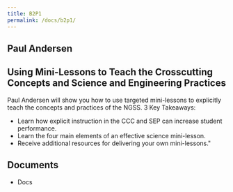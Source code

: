 ```yaml
---
title: B2P1
permalink: /docs/b2p1/
---
```


## Paul Andersen

## Using Mini-Lessons to Teach the Crosscutting Concepts and Science and Engineering Practices

Paul Andersen will show you how to use targeted mini-lessons to explicitly teach the concepts and practices of the NGSS.
3 Key Takeaways: 

- Learn how explicit instruction in the CCC and SEP can increase student performance.  
- Learn the four main elements of an effective science mini-lesson.
- Receive additional resources for delivering your own mini-lessons."

## Documents
 - Docs